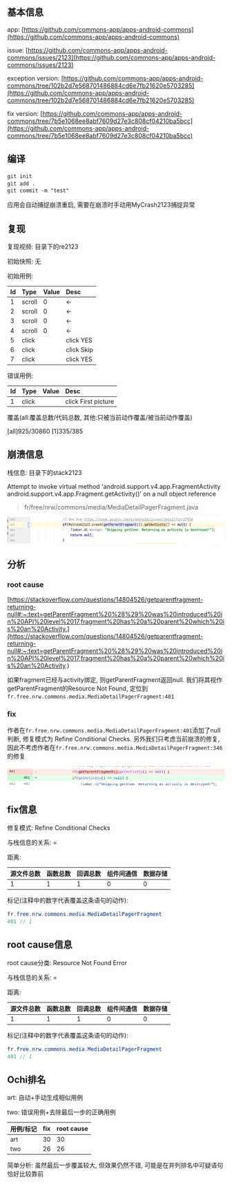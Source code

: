 ## 基本信息

app: [https://github.com/commons-app/apps-android-commons](https://github.com/commons-app/apps-android-commons)

issue: [https://github.com/commons-app/apps-android-commons/issues/2123](https://github.com/commons-app/apps-android-commons/issues/2123)

exception version: [https://github.com/commons-app/apps-android-commons/tree/102b2d7e568701486884cd6e7fb21620e5703285](https://github.com/commons-app/apps-android-commons/tree/102b2d7e568701486884cd6e7fb21620e5703285)

fix version: [https://github.com/commons-app/apps-android-commons/tree/7b5e1068ee8abf7609d27e3c808cf04210ba5bcc](https://github.com/commons-app/apps-android-commons/tree/7b5e1068ee8abf7609d27e3c808cf04210ba5bcc)

## 编译

```xml
git init
git add .
git commit -m "test"
```
应用会自动捕捉崩溃重启, 需要在崩溃时手动用MyCrash2123捕捉异常
## 复现

复现视频: 目录下的re2123

初始快照: 无

初始用例:

|Id|Type|Value|Desc|
|:----|:----|:----|:----|
|1|scroll|0|<-|
|2|scroll|0|<-|
|3|scroll|0|<-|
|4|scroll|0|<-|
|5|click|    |click YES|
|6|click|    |click Skip|
|7|click|    |click YES|

错误用例:

|Id|Type|Value|Desc|
|:----|:----|:----|:----|
|1|click|    |click First picture|

覆盖(all:覆盖总数/代码总数, 其他:只被当前动作覆盖/被当前动作覆盖)

[all]925/30860 [1]335/385 

## 崩溃信息

栈信息: 目录下的stack2123

Attempt to invoke virtual method 'android.support.v4.app.FragmentActivity android.support.v4.app.Fragment.getActivity()' on a null object reference

> fr/free/nrw/commons/media/MediaDetailPagerFragment.java

![image-20220311143805437](README.assets/image-20220311143805437.png)

## 分析

### root cause

[https://stackoverflow.com/questions/14804526/getparentfragment-returning-null#:~:text=getParentFragment%20%28%29%20was%20introduced%20in%20API%20level%2017,fragment%20has%20a%20parent%20which%20is%20an%20Activity.](https://stackoverflow.com/questions/14804526/getparentfragment-returning-null#:~:text=getParentFragment%20%28%29%20was%20introduced%20in%20API%20level%2017,fragment%20has%20a%20parent%20which%20is%20an%20Activity.)

如果fragment已经与activity绑定, 则getParentFragment返回null. 我们将其视作getParentFragment的Resource Not Found, 定位到`fr.free.nrw.commons.media.MediaDetailPagerFragment:401`

### fix

作者在`fr.free.nrw.commons.media.MediaDetailPagerFragment:401`添加了null判断, 修复模式为 Refine Conditional Checks. 另外我们只考虑当前崩溃的修复, 因此不考虑作者在`fr.free.nrw.commons.media.MediaDetailPagerFragment:346`的修复

![image-20220407123315250](README.assets/image-20220407123315250.png)

## fix信息

修复模式: Refine Conditional Checks

与栈信息的关系: =

距离:

|源文件总数|函数总数|回调总数|组件间通信|数据存储|
|:----|:----|:----|:----|:----|
|1|1|1|0|0|

标记(注释中的数字代表覆盖这条语句的动作):

```java
fr.free.nrw.commons.media.MediaDetailPagerFragment
401 // 1
```
## root cause信息

root cause分类: Resource Not Found Error

与栈信息的关系: =

距离:

|源文件总数|函数总数|回调总数|组件间通信|数据存储|
|:----|:----|:----|:----|:----|
|1|1|1|0|0|

标记(注释中的数字代表覆盖这条语句的动作):

```java
fr.free.nrw.commons.media.MediaDetailPagerFragment
401 // 1
```
## Ochi排名

art: 自动+手动生成相似用例

two: 错误用例+去除最后一步的正确用例

|用例/标记|fix|root cause|
|:----|:----|:----|
|art|30|30|
|two|26|26|

简单分析: 虽然最后一步覆盖较大, 但效果仍然不错, 可能是在并列排名中可疑语句恰好比较靠前

